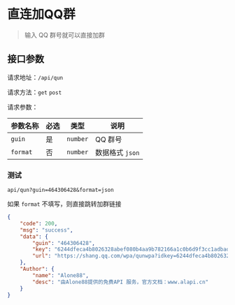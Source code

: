 # 直连加QQ群

> 输入 QQ 群号就可以直接加群

## 接口参数

请求地址：`/api/qun`

请求方法：`get`  `post`

请求参数：

| 参数名称 | 必选 | 类型     | 说明            |
| -------- | ---- | -------- | --------------- |
| `guin`   | 是   | `number` | QQ 群号         |
| `format` | 否   | `number` | 数据格式 `json` |

### 测试

`api/qun?guin=464306428&format=json`

如果 `format` 不填写，则直接跳转加群链接

```json
{
    "code": 200,
    "msg": "success",
    "data": {
        "guin": "464306428",
        "key": "6244dfeca4b8026328abef080b4aa9b782166a1c0b6d9f3cc1adbad33f15f7d6",
        "url": "https://shang.qq.com/wpa/qunwpa?idkey=6244dfeca4b8026328abef080b4aa9b782166a1c0b6d9f3cc1adbad33f15f7d6"
    },
    "Author": {
        "name": "Alone88",
        "desc": "由Alone88提供的免费API 服务，官方文档：www.alapi.cn"
    }
}
```

